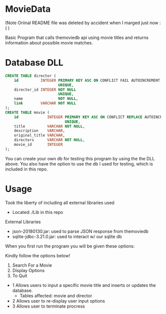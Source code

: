 # MovieData

(Note Oriinal README file was deleted by accident when I marged just now :( )

Basic Program that calls themoviedb api using movie titles and returns information about possible movie matches.


# Database DLL
```sql
CREATE TABLE director (
    id          INTEGER PRIMARY KEY ASC ON CONFLICT FAIL AUTOINCREMENT
                        UNIQUE,
    director_id INTEGER NOT NULL
                        UNIQUE,
    name                NOT NULL,
    link        VARCHAR NOT NULL
);
CREATE TABLE movie (
    id             INTEGER PRIMARY KEY ASC ON CONFLICT REPLACE AUTOINCREMENT
                           UNIQUE,
    title          VARCHAR NOT NULL,
    description    VARCHAR,
    original_title VARCHAR,
    directors      VARCHAR NOT NULL,
    movie_id       INTEGER
);
```
You can create your own db for testing this program by using the the DLL above. 
You also have the option to use the db I used for testing, which is included in this repo.


# Usage
Took the liberty of including all external libraries used
- Located: /Lib in this repo

External Libraries
- json-20180130.jar: used to parse JSON response from themoviedb
- sqlite-jdbc-3.21.0.jar: used to interact w/ our sqlite db

When you first run the program you will be given these options:

Kindly follow the options below!
1. Search For a Movie
2. Display Options
3. To Quit

- 1 Allows users to input a specific movie title and inserts or updates the database.
  - Tables affected: movie and director
- 2 Allows user to re-display user input options
- 3 Allows user to terminate procress
